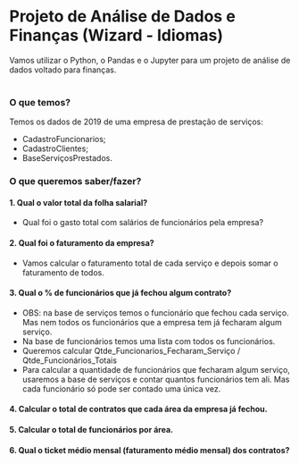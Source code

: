 # Projeto de Análise de Dados e Finanças (Wizard - Idiomas)

Vamos utilizar o Python, o Pandas e o Jupyter para um projeto de análise de dados voltado para finanças.<br><br>     

### O que temos?<br>  
Temos os dados de 2019 de uma empresa de prestação de serviços:<br>   
- CadastroFuncionarios;<br> 
- CadastroClientes;<br> 
- BaseServiçosPrestados.<br>

### O que queremos saber/fazer?<br>  
#### 1. Qual o valor total da folha salarial?<br> 
- Qual foi o gasto total com salários de funcionários pela empresa?<br>      

#### 2. Qual foi o faturamento da empresa?<br>     
- Vamos calcular o faturamento total de cada serviço e depois somar o faturamento de todos.<br>      

#### 3. Qual o % de funcionários que já fechou algum contrato?<br>      
- OBS: na base de serviços temos o funcionário que fechou cada serviço. Mas nem todos os funcionários que a empresa tem já fecharam algum serviço.<br>     
- Na base de funcionários temos uma lista com todos os funcionários.<br>     
- Queremos calcular Qtde_Funcionarios_Fecharam_Serviço / Qtde_Funcionários_Totais<br>     
- Para calcular a quantidade de funcionários que fecharam algum serviço, usaremos a base de serviços e contar quantos funcionários tem ali. Mas cada funcionário só pode ser contado uma única vez.<br>

#### 4. Calcular o total de contratos que cada área da empresa já fechou.<br>  
#### 5. Calcular o total de funcionários por área.<br>  
#### 6. Qual o ticket médio mensal (faturamento médio mensal) dos contratos?
